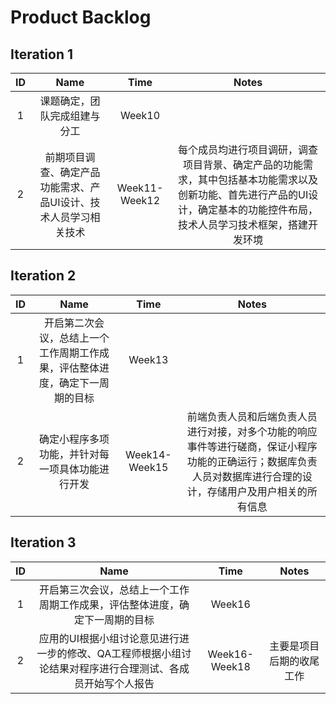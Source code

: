 # Product Backlog

## Iteration 1


ID | Name | Time | Notes |
:-: | :-: | :-: | :-: 
 1 | 课题确定，团队完成组建与分工 | Week10 |  |
 2 | 前期项目调查、确定产品功能需求、产品UI设计、技术人员学习相关技术 | Week11-Week12 | 每个成员均进行项目调研，调查项目背景、确定产品的功能需求，其中包括基本功能需求以及创新功能、首先进行产品的UI设计，确定基本的功能控件布局，技术人员学习技术框架，搭建开发环境 |

 ## Iteration 2

ID | Name | Time | Notes |
:-: | :-: | :-: | :-: 
 1 | 开启第二次会议，总结上一个工作周期工作成果，评估整体进度，确定下一周期的目标 | Week13 |  |
 2 | 确定小程序多项功能，并针对每一项具体功能进行开发 | Week14-Week15 | 前端负责人员和后端负责人员进行对接，对多个功能的响应事件等进行磋商，保证小程序功能的正确运行；数据库负责人员对数据库进行合理的设计，存储用户及用户相关的所有信息 |

 ## Iteration 3

 ID | Name | Time | Notes |
:-: | :-: | :-: | :-: 
 1 | 开启第三次会议，总结上一个工作周期工作成果，评估整体进度，确定下一周期的目标 | Week16 |  |
 2 | 应用的UI根据小组讨论意见进行进一步的修改、QA工程师根据小组讨论结果对程序进行合理测试、各成员开始写个人报告 | Week16-Week18 | 主要是项目后期的收尾工作 |

